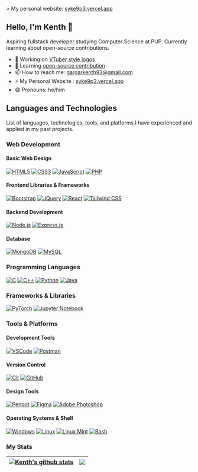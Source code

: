 \> My personal website: [syke9p3.vercel.app](https://syke9p3.netlify.app)

## Hello, I'm Kenth 👋

Aspiring fullstack developer studying Computer Science at PUP. Currently learning about open-source contributions.

- 🔭 Working on [VTuber style logos ](https://github.com/syke9p3/Syke-VTuber-Icons)
- 🌱 Learning [open-source contribution](https://intro.opensauced.pizza/#/README)
- 📫 How to reach me: gargarkenth93@gmail.com
- ⚡ My Personal Website : [syke9p3.vercel.app](https://syke9p3.vercel.app)
- 😄 Pronouns: he/him
<!-- 
- 👯 I’m looking to collaborate on ... 
- 💬 Ask me about ...
- 🤔 I’m looking for help with ...

-->

## Languages and Technologies

List of languages, technologies, tools, and platforms I have experienced and applied in my past projects.


### Web Development

#### Basic Web Design
[![HTML5](https://img.shields.io/badge/HTML5-E34F26?style=for-the-badge&logo=html5&logoColor=white)](https://en.wikipedia.org/wiki/HTML5)
[![CSS3](https://img.shields.io/badge/CSS3-1572B6?style=for-the-badge&logo=css3&logoColor=white)](https://en.wikipedia.org/wiki/CSS)
[![JavaScript](https://img.shields.io/badge/JavaScript-F7DF1E?style=for-the-badge&logo=javascript&logoColor=black)](https://en.wikipedia.org/wiki/JavaScript)
[![PHP](https://img.shields.io/badge/PHP-777BB4?style=for-the-badge&logo=php&logoColor=white)](https://en.wikipedia.org/wiki/PHP)

#### Frontend Libraries & Frameworks
[![Bootstrap](https://img.shields.io/badge/Bootstrap-563D7C?style=for-the-badge&logo=bootstrap&logoColor=white)](https://getbootstrap.com/)
[![JQuery](https://img.shields.io/badge/JQuery-0769AD?style=for-the-badge&logo=jquery&logoColor=white)](https://jquery.com/)
[![React](https://img.shields.io/badge/React-61DAFB?style=for-the-badge&logo=react&logoColor=white)](https://reactjs.org/)
[![Tailwind CSS](https://img.shields.io/badge/Tailwind_CSS-38B2AC?style=for-the-badge&logo=tailwind-css&logoColor=white)](https://tailwindcss.com/)

#### Backend Development
[![Node.js](https://img.shields.io/badge/Node.js-339933?style=for-the-badge&logo=node.js&logoColor=white)](https://nodejs.org/)
[![Express.js](https://img.shields.io/badge/Express.js-000000?style=for-the-badge&logo=express&logoColor=white)](https://expressjs.com/)

#### Database
[![MongoDB](https://img.shields.io/badge/MongoDB-47A248?style=for-the-badge&logo=mongodb&logoColor=white)](https://www.mongodb.com/)
[![MySQL](https://img.shields.io/badge/MySQL-4479A1?style=for-the-badge&logo=mysql&logoColor=white)](https://www.mysql.com/)

### Programming Languages
[![C](https://img.shields.io/badge/C-A8B9CC?style=for-the-badge&logo=c&logoColor=white)](https://en.wikipedia.org/wiki/C_(programming_language))
[![C++](https://img.shields.io/badge/C++-00599C?style=for-the-badge&logo=c%2B%2B&logoColor=white)](https://en.wikipedia.org/wiki/C%2B%2B)
[![Python](https://img.shields.io/badge/Python-3776AB?style=for-the-badge&logo=python&logoColor=white)](https://www.python.org/)
[![Java](https://img.shields.io/badge/Java-f79b25?style=for-the-badge&logo=openjdk&logoColor=white)](https://www.java.com/)

### Frameworks & Libraries
<!-- [![Spring Boot](https://img.shields.io/badge/Spring%20Boot-6DB33F?style=for-the-badge&logo=spring&logoColor=white)](https://spring.io/projects/spring-boot) -->
[![PyTorch](https://img.shields.io/badge/PyTorch-EE4C2C?style=for-the-badge&logo=pytorch&logoColor=white)](https://pytorch.org/)
[![Jupyter Notebook](https://img.shields.io/badge/Jupyter%20Notebook-F37626?style=for-the-badge&logo=jupyter&logoColor=white)](https://jupyter.org/)

### Tools & Platforms

#### Development Tools
[![VSCode](https://img.shields.io/badge/Visual%20Studio%20Code-007ACC?style=for-the-badge&logo=Visual-Studio-Code&logoColor=white)](https://code.visualstudio.com/)
[![Postman](https://img.shields.io/badge/Postman-FF6C37?style=for-the-badge&logo=Postman&logoColor=white)](https://www.postman.com/)

#### Version Control
[![Git](https://img.shields.io/badge/Git-F05032?style=for-the-badge&logo=Git&logoColor=white)](https://git-scm.com/)
[![GitHub](https://img.shields.io/badge/GitHub-181717?style=for-the-badge&logo=GitHub&logoColor=white)](https://github.com/)

#### Design Tools
[![Penpot](https://img.shields.io/badge/Penpot-000000?style=for-the-badge&logo=Penpot&logoColor=white)](https://penpot.app/)
[![Figma](https://img.shields.io/badge/Figma-26262e?style=for-the-badge&logo=Figma&logoColor=white)](https://www.figma.com/)
[![Adobe Photoshop](https://img.shields.io/badge/Adobe%20Photoshop-001d34?style=for-the-badge&logo=Adobe%20Photoshop&logoColor=white)](https://www.adobe.com/products/photoshop.html)

#### Operating Systems & Shell
[![Windows](https://img.shields.io/badge/Windows-0078D6?style=for-the-badge&logo=Windows&logoColor=white)](https://www.microsoft.com/en-us/windows/)
[![Linux](https://img.shields.io/badge/Linux-FCC624?style=for-the-badge&logo=Linux&logoColor=black)](https://www.linux.org/)
[![Linux Mint](https://img.shields.io/badge/Linux%20Mint-87CF3E?style=for-the-badge&logo=linuxmint&logoColor=white)](https://linuxmint.com/)
[![Bash](https://img.shields.io/badge/GNU%20Bash-4EAA25?style=for-the-badge&logo=GNU-Bash&logoColor=white)](https://www.gnu.org/software/bash/)




<!-- Colored bg white logo

## Languages and Technologies

These are the languages and technologies that I have experience with and applied in my past projects as well as the tools and platforms in my development process.

### Web Development

#### Basic Web Design
![HTML5](https://img.shields.io/badge/-HTML5-E34F26?style=flat-square&logo=HTML5&logoColor=white)
![CSS3](https://img.shields.io/badge/-CSS3-1572B6?style=flat-square&logo=CSS3&logoColor=white)
![JavaScript](https://img.shields.io/badge/-JavaScript-F7DF1E?style=flat-square&logo=javascript&logoColor=white)
![PHP](https://img.shields.io/badge/-PHP-777BB4?style=flat-square&logo=php&logoColor=white)

#### Frontend Libraries & Frameworks
![Bootstrap](https://img.shields.io/badge/-Bootstrap-563D7C?style=flat-square&logo=bootstrap&logoColor=white)
![JQuery](https://img.shields.io/badge/-JQuery-0769AD?style=flat-square&logo=jquery&logoColor=white)
![React](https://img.shields.io/badge/-React-61DAFB?style=flat-square&logo=react&logoColor=white)
![Tailwind CSS](https://img.shields.io/badge/-Tailwind_CSS-38B2AC?style=flat-square&logo=tailwind-css&logoColor=white)



#### Backend Development
![Node.js](https://img.shields.io/badge/-Node.js-339933?style=flat-square&logo=node.js&logoColor=white)
![Express.js](https://img.shields.io/badge/-Express.js-000000?style=flat-square&logo=express&logoColor=white)
![PHP](https://img.shields.io/badge/-PHP-777BB4?style=flat-square&logo=php&logoColor=white)

#### Database
![MySQL](https://img.shields.io/badge/-MySQL-4479A1?style=flat-square&logo=mysql&logoColor=white)

### Programming Languages
![C](https://img.shields.io/badge/-C-A8B9CC?style=flat-square&logo=c&logoColor=white)
![C++](https://img.shields.io/badge/-C++-00599C?style=flat-square&logo=c%2B%2B&logoColor=white)
![Python](https://img.shields.io/badge/-Python-3776AB?style=flat-square&logo=python&logoColor=white)
![Java](https://img.shields.io/badge/-Java-f79b25?style=flat-square&logo=java&logoColor=white)

### Frameworks & Libraries
![Spring](https://img.shields.io/badge/-Spring%20Boot-6DB33F?style=flat-square&logo=spring&logoColor=white)
![PyTorch](https://img.shields.io/badge/-PyTorch-EE4C2C?style=flat-square&logo=pytorch&logoColor=white)

### Tools & Platforms



#### Development Tools
![VSCode](https://img.shields.io/badge/-Visual%20Studio%20Code-007ACC?style=flat-square&logo=Visual-Studio-Code&logoColor=white)
![Postman](https://img.shields.io/badge/-Postman-FF6C37?style=flat-square&logo=Postman&logoColor=white)

#### Version Control
![Git](https://img.shields.io/badge/-Git-F05032?style=flat-square&logo=Git&logoColor=white)
![GitHub](https://img.shields.io/badge/-GitHub-181717?style=flat-square&logo=GitHub&logoColor=white)

#### Design Tools
![Penpot](https://img.shields.io/badge/-Penpot-000000?style=flat-square&logo=Penpot&logoColor=white)
![Figma](https://img.shields.io/badge/-Figma-26262e?style=flat-square&logo=Figma&logoColor=white)
![Adobe Photoshop](https://img.shields.io/badge/-Adobe%20Photoshop-001d34?style=flat-square&logo=Adobe%20Photoshop&logoColor=white)

#### Operating Systems & Shell
![Windows](https://img.shields.io/badge/-Windows-0078D6?style=flat-square&logo=Windows&logoColor=white)
![Linux](https://img.shields.io/badge/-Linux-FCC624?style=flat-square&logo=Linux&logoColor=white)
![Linux Mint](https://img.shields.io/badge/-Linux%20Mint-87CF3E?style=flat-square&logo=linuxmint&logoColor=white)
![Bash](https://img.shields.io/badge/-GNU%20Bash-4EAA25?style=flat-square&logo=GNU-Bash&logoColor=white)

---



<!-- Grey Bg colored Icon

### Languages and Technologies
    
![HTML5](https://img.shields.io/badge/-HTML5-1d1f21?style=flat-square&logo=HTML5&logoColor=E34F26)
![CSS3](https://img.shields.io/badge/-CSS3-1d1f21?style=flat-square&logo=CSS3&logoColor=1572B6)
![JavaScript](https://img.shields.io/badge/-JavaScript-1d1f21?style=flat-square&logo=javascript)
![Bootstrap](https://img.shields.io/badge/-Bootstrap-1d1f21?style=flat-square&logo=bootstrap&logoColor=563D7C)
![PHP](https://img.shields.io/badge/-PHP-1d1f21?style=flat-square&logo=php&logoColor=777BB4)
![React](https://img.shields.io/badge/-React-1d1f21?style=flat-square&logo=react&logoColor=61DAFB)
![Tailwind CSS](https://img.shields.io/badge/-Tailwind_CSS-1d1f21?style=flat-square&logo=tailwind-css&logoColor=38B2AC)
![Node.js](https://img.shields.io/badge/-Node.js-1d1f21?style=flat-square&logo=node.js)
![Express.js](https://img.shields.io/badge/-Express.js-1d1f21?style=flat-square&logo=express)
![MySQL](https://img.shields.io/badge/-MySQL-1d1f21?style=flat-square&logo=mysql)
![C](https://img.shields.io/badge/-C-1d1f21?style=flat-square&logo=c)
![C++](https://img.shields.io/badge/-C++-1d1f21?style=flat-square&logo=c%2B%2B&logoColor=00599C)
![Python](https://img.shields.io/badge/-Python-1d1f21?style=flat-square&logo=python&logoColor=3776AB)
![PyTorch](https://img.shields.io/badge/-PyTorch-1d1f21?style=flat-square&logo=pytorch&logoColor=EE4C2C)
![Java](https://img.shields.io/badge/-Java-1d1f21?style=flat-square&logo=java&logoColor=007396)
![Spring](https://img.shields.io/badge/-Spring-1d1f21?style=flat-square&logo=spring&logoColor=6DB33F)


### Tools
![VSCode](https://img.shields.io/badge/-Visual%20Studio%20Code-1d1f21?style=flat-square&logo=Visual-Studio-Code&logoColor=007ACC)
![Linux](https://img.shields.io/badge/-Linux-1d1f21?style=flat-square&logo=Linux&logoColor=FCC624)
![Linux Mint](https://img.shields.io/badge/-Linux%20Mint-1d1f21?style=flat-square&logo=linuxmint&logoColor=#87CF3E)
![Bash](https://img.shields.io/badge/-GNU%20Bash-1d1f21?style=flat-square&logo=GNU-Bash&logoColor=4EAA25)
![Git](https://img.shields.io/badge/-Git-1d1f21?style=flat-square&logo=Git&logoColor=F05032)
![GitHub](https://img.shields.io/badge/-GitHub-1d1f21?style=flat-square&logo=GitHub&logoColor=ffffff)
![Figma](https://img.shields.io/badge/-Figma-1d1f21?style=flat-square&logo=Figma&logoColor=F24E1E)
![Adobe Photoshop](https://img.shields.io/badge/-Adobe%20Photoshop-1d1f21?style=flat-square&logo=Adobe%20Photoshop&logoColor=#31A8FF)
![Postman](https://img.shields.io/badge/-Postman-1d1f21?style=flat-square&logo=Postman&logoColor=FF6C37)

--->


### My Stats

| <a href="https://github.com/anuraghazra/github-readme-stats"><img align="center" src="https://github-readme-stats.vercel.app/api?username=syke9p3&show_icons=true&include_all_commits=true&theme=tokyonight&hide_border=true" alt="Kenth's github stats" /></a> | <a href="https://github.com/anuraghazra/github-readme-stats"><img align="center" src="https://github-readme-stats.vercel.app/api/top-langs/?username=syke9p3&layout=compact&theme=tokyonight&hide_border=true" /></a> |
| ------------- | ------------- |


<!--
**syke9p3/syke9p3** is a ✨ _special_ ✨ repository because its `README.md` (this file) appears on your GitHub profile.

Here are some ideas to get you started:

- 🔭 I’m currently working on ...
- 🌱 I’m currently learning ...
- 👯 I’m looking to collaborate on ...
- 🤔 I’m looking for help with ...
- 💬 Ask me about ...
- 📫 How to reach me: ...
- 😄 Pronouns: ...
- ⚡ Fun fact: ...
-->

<!--
White logos colored background

-->
